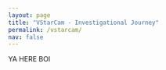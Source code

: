 ```yaml
---
layout: page
title: "VStarCam - Investigational Journey"
permalink: /vstarcam/
nav: false
---
```


YA HERE BOI